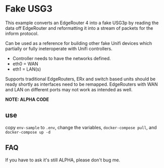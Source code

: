 # Fake USG3

This example converts an EdgeRouter 4 into a fake USG3p by reading the data off EdgeRouter
and reformatting it into a stream of packets for the inform protocol.

Can be used as a reference for building other fake Unifi devices which partially or fully
ineteroperate with Unifi controllers.

 * Controller needs to have the networks defined.
 * eth0 = WAN
 * eth1 = LAN(s)

Supports traditional EdgeRouters, ERx and switch based units should be ready shortly as
interfaces need to be remapped.  EdgeRouters with WAN and LAN on different ports may not
work as intended as well.

**NOTE: ALPHA CODE**

## use

copy `env-sample` to `.env`, change the variables, `docker-compose pull`, and `docker-compose up -d`

## FAQ

If you have to ask it's still ALPHA, please don't bug me.
